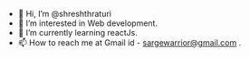 - 👋 Hi, I’m @shreshthraturi
- 👀 I’m interested in Web development.
- 🌱 I’m currently learning reactJs.
- 📫 How to reach me at Gmail id - sargewarrior@gmail.com .

<!---
shreshthraturi/shreshthraturi is a ✨ special ✨ repository because its `README.md` (this file) appears on your GitHub profile.
You can click the Preview link to take a look at your changes.
--->
